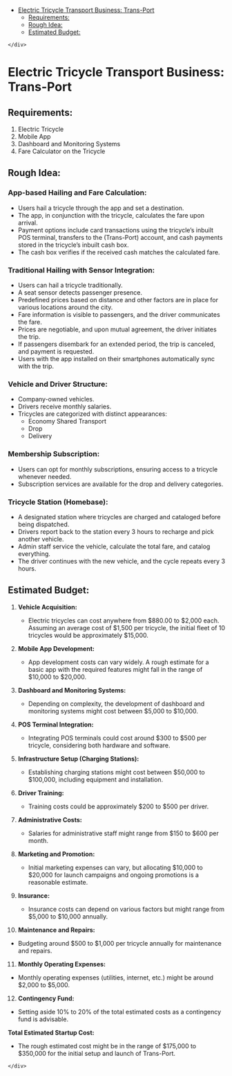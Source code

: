 <html>

<head>
  <meta charset="utf-8">
  <meta name="viewport" content="width=device-width, initial-scale=1.0">
  <title>T-Port</title>
  <link rel="stylesheet" href="https://stackedit.io/style.css" />
</head>

<body class="stackedit">
  <div class="stackedit__left">
    <div class="stackedit__toc">
      
<ul>
<li><a href="#electric-tricycle-transport-business-trans-port">Electric Tricycle Transport Business: Trans-Port</a>
<ul>
<li><a href="#requirements">Requirements:</a></li>
<li><a href="#rough-idea">Rough Idea:</a></li>
<li><a href="#budget">Estimated Budget:</a></li>

</ul>
</li>
</ul>

    </div>
  </div>
  <div class="stackedit__right">
    <div class="stackedit__html">
      <h1 id="electric-tricycle-transport-business-trans-port">Electric Tricycle Transport Business: Trans-Port</h1>
<h2 id="requirements">Requirements:</h2>
<ol>
<li>Electric Tricycle</li>
<li>Mobile App</li>
<li>Dashboard and Monitoring Systems</li>
<li>Fare Calculator on the Tricycle</li>
</ol>
<h2 id="rough-idea">Rough Idea:</h2>
<h3 id="app-based-hailing-and-fare-calculation">App-based Hailing and Fare Calculation:</h3>
<ul>
<li>Users hail a tricycle through the app and set a destination.</li>
<li>The app, in conjunction with the tricycle, calculates the fare upon arrival.</li>
<li>Payment options include card transactions using the tricycle’s inbuilt POS terminal, transfers to the (Trans-Port) account, and cash payments stored in the tricycle’s inbuilt cash box.</li>
<li>The cash box verifies if the received cash matches the calculated fare.</li>
</ul>
<h3 id="traditional-hailing-with-sensor-integration">Traditional Hailing with Sensor Integration:</h3>
<ul>
<li>Users can hail a tricycle traditionally.</li>
<li>A seat sensor detects passenger presence.</li>
<li>Predefined prices based on distance and other factors are in place for various locations around the city.</li>
<li>Fare information is visible to passengers, and the driver communicates the fare.</li>
<li>Prices are negotiable, and upon mutual agreement, the driver initiates the trip.</li>
<li>If passengers disembark for an extended period, the trip is canceled, and payment is requested.</li>
<li>Users with the app installed on their smartphones automatically sync with the trip.</li>
</ul>
<h3 id="vehicle-and-driver-structure">Vehicle and Driver Structure:</h3>
<ul>
<li>Company-owned vehicles.</li>
<li>Drivers receive monthly salaries.</li>
<li>Tricycles are categorized with distinct appearances:
<ul>
<li>Economy Shared Transport</li>
<li>Drop</li>
<li>Delivery</li>
</ul>
</li>
</ul>
<h3 id="membership-subscription">Membership Subscription:</h3>
<ul>
<li>Users can opt for monthly subscriptions, ensuring access to a tricycle whenever needed.</li>
<li>Subscription services are available for the drop and delivery categories.</li>
</ul>
<h3 id="tricycle-station-homebase">Tricycle Station (Homebase):</h3>
<ul>
<li>A designated station where tricycles are charged and cataloged before being dispatched.</li>
<li>Drivers report back to the station every 3 hours to recharge and pick another vehicle.</li>
<li>Admin staff service the vehicle, calculate the total fare, and catalog everything.</li>
<li>The driver continues with the new vehicle, and the cycle repeats every 3 hours.</li>
</ul>
     <h2 id="budget">Estimated Budget:</h2>

<ol>
<li>
<p><strong>Vehicle Acquisition:</strong></p>
<ul>
<li>Electric tricycles can cost anywhere from $880.00 to $2,000 each. Assuming an average cost of $1,500 per tricycle, the initial fleet of 10 tricycles would be approximately $15,000.</li>
</ul>
</li>
<li>
<p><strong>Mobile App Development:</strong></p>
<ul>
<li>App development costs can vary widely. A rough estimate for a basic app with the required features might fall in the range of $10,000 to $20,000.</li>
</ul>
</li>
<li>
<p><strong>Dashboard and Monitoring Systems:</strong></p>
<ul>
<li>Depending on complexity, the development of dashboard and monitoring systems might cost between $5,000 to $10,000.</li>
</ul>
</li>
<li>
<p><strong>POS Terminal Integration:</strong></p>
<ul>
<li>Integrating POS terminals could cost around $300 to $500 per tricycle, considering both hardware and software.</li>
</ul>
</li>
<li>
<p><strong>Infrastructure Setup (Charging Stations):</strong></p>
<ul>
<li>Establishing charging stations might cost between $50,000 to $100,000, including equipment and installation.</li>
</ul>
</li>
<li>
<p><strong>Driver Training:</strong></p>
<ul>
<li>Training costs could be approximately $200 to $500 per driver.</li>
</ul>
</li>
<li>
<p><strong>Administrative Costs:</strong></p>
<ul>
<li>Salaries for administrative staff might range from $150 to $600 per month.</li>
</ul>
</li>
<li>
<p><strong>Marketing and Promotion:</strong></p>
<ul>
<li>Initial marketing expenses can vary, but allocating $10,000 to $20,000 for launch campaigns and ongoing promotions is a reasonable estimate.</li>
</ul>
</li>
<li>
<p><strong>Insurance:</strong></p>
<ul>
<li>Insurance costs can depend on various factors but might range from $5,000 to $10,000 annually.</li>
</ul>
</li>
<li>
<p><strong>Maintenance and Repairs:</strong></p>
</li>
</ol>
<ul>
<li>Budgeting around $500 to $1,000 per tricycle annually for maintenance and repairs.</li>
</ul>
<ol start="11">
<li><strong>Monthly Operating Expenses:</strong></li>
</ol>
<ul>
<li>Monthly operating expenses (utilities, internet, etc.) might be around $2,000 to $5,000.</li>
</ul>
<ol start="12">
<li><strong>Contingency Fund:</strong></li>
</ol>
<ul>
<li>Setting aside 10% to 20% of the total estimated costs as a contingency fund is advisable.</li>
</ul>
<p><strong>Total Estimated Startup Cost:</strong></p>
<ul>
<li>The rough estimated cost might be in the range of $175,000 to $350,000 for the initial setup and launch of Trans-Port.</li>
</ul>

    </div>
  </div>
</body>

</html>
